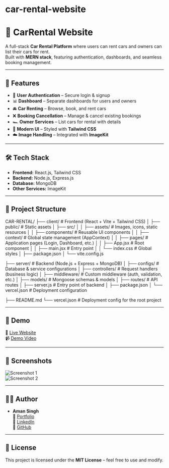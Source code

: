 # car-rental-website

# 🚗 CarRental Website

A full-stack **Car Rental Platform** where users can rent cars and owners can list their cars for rent.  
Built with **MERN stack**, featuring authentication, dashboards, and seamless booking management.

---

## 🌟 Features
- 🔑 **User Authentication** – Secure login & signup
- 📊 **Dashboard** – Separate dashboards for users and owners
- 🚘 **Car Renting** – Browse, book, and rent cars
- ❌ **Booking Cancellation** – Manage & cancel existing bookings
- 🏎️ **Owner Services** – List cars for rental with details
- 🎨 **Modern UI** – Styled with **Tailwind CSS**
- ☁️ **Image Handling** – Integrated with **ImageKit**

---

## 🛠️ Tech Stack
- **Frontend:** React.js, Tailwind CSS  
- **Backend:** Node.js, Express.js  
- **Database:** MongoDB  
- **Other Services:** ImageKit  

---

## 📂 Project Structure

CAR-RENTAL/
├── client/ # Frontend (React + Vite + Tailwind CSS)
│ ├── public/ # Static assets
│ ├── src/
│ │ ├── assets/ # Images, icons, static resources
│ │ ├── components/ # Reusable UI components
│ │ ├── context/ # Global state management (AppContext)
│ │ ├── pages/ # Application pages (Login, Dashboard, etc.)
│ │ ├── App.jsx # Root component
│ │ ├── main.jsx # Entry point
│ │ └── index.css # Global styles
│ ├── package.json
│ └── vite.config.js

├── server/ # Backend (Node.js + Express + MongoDB)
│ ├── configs/ # Database & service configurations
│ ├── controllers/ # Request handlers (business logic)
│ ├── middleware/ # Custom middleware (auth, validation, etc.)
│ ├── models/ # Mongoose schemas & models
│ ├── routes/ # API routes
│ ├── server.js # Entry point of backend
│ ├── package.json
│ └── vercel.json # Deployment configuration

├── README.md
└── vercel.json # Deployment config for the root project


---

## 🚀 Demo
🔗 [Live Website](https://dummy-link.com)  
📹 [Demo Video](https://dummy-link.com)

---

## 📸 Screenshots
![Screenshot 1](https://dummy-link.com/screenshot1.png)  
![Screenshot 2](https://dummy-link.com/screenshot2.png)  

---

## 👨‍💻 Author
- **Aman Singh**  
🔗 [Portfolio](https://dummy-portfolio.com)  
🔗 [LinkedIn](https://www.linkedin.com/in/aman-singh-mern?utm_source=share&utm_campaign=share_via&utm_content=profile&utm_medium=android_app)  
🔗 [GitHub](https://github.com/your-github)  

---

## 📜 License
This project is licensed under the **MIT License** – feel free to use and modify.


